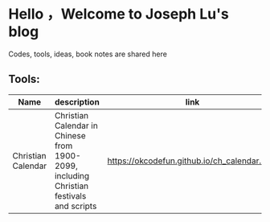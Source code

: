 # Hello ，Welcome to Joseph Lu's blog 
Codes, tools, ideas, book notes are shared here 
## Tools:
| Name  | description  | link  |
| ------------ | ------------ | ------------ |
| Christian Calendar  |  Christian Calendar in Chinese from 1900-2099, including Christian festivals and scripts  | https://okcodefun.github.io/ch_calendar.html |
